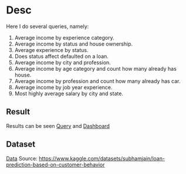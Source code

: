 # Desc
Here I do several queries, namely:
1. Average income by experience category.
2. Average income by status and house ownership.
3. Average experience by status.
4. Does status affect defaulted on a loan.
5. Average income by city and profession.
6. Average income by age category and count how many already has house.
7. Average income by profession and count how many already has car.
8. Average income by job year experience.
9. Most highly average salary by city and state.

## Result
Results can be seen [Query](https://github.com/mhaffizhhh/Loan_Prediction/blob/main/answer1.sql) and [Dashboard](https://github.com/mhaffizhhh/Loan_Prediction/blob/main/Dashboard.pdf)

## Dataset
[Data](https://github.com/mhaffizhhh/Loan_Prediction/blob/main/Loan%20Prediction.zip)
Source: https://www.kaggle.com/datasets/subhamjain/loan-prediction-based-on-customer-behavior
